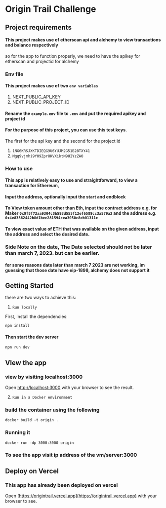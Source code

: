 
# Origin Trail Challenge
## Project requirements
#### This project makes use of etherscan api and alchemy to view transactions and balance respectively
so for the app to function properly, we need to have the apikey for etherscan and projectid for alchemy

### Env file

#### This project makes use of two `env variables` 
1. NEXT_PUBLIC_API_KEY
2. NEXT_PUBLIC_PROJECT_ID

#### Rename the `example.env` file to `.env` and put the required apikey and project id

#### For the purpose of this project, you can use this test keys.

The first for the api key and the second for the project id
1. `1NG6KRSJXKTDIEQG9U6YUJM2G51B28TXY41`
2. `Mgq9vjmhi9Y09Zpr8KVXiktN9UIYzZAO`

### How to use

#### This app is relatively easy to use and straightforward, to view a transaction for Ethereum,
#### Input the address, optionally input the start and endblock


#### To View token amount other than Eth, input the contract address e.g. for Maker `0x9f8f72aa9304c8b593d555f12ef6589cc3a579a2` and the address e.g. `0x4e83362442b8d1bec281594cea3050c8eb01311c`

#### To view exact value of ETH that was available on the given address, input the address and select the desired date.

### Side Note on the date, The Date selected should not be later than march 7, 2023. but can be earlier.

#### for some reasons date later than march 7 2023 are not working, im guessing that those date have eip-1898, alchemy does not support it


## Getting Started
there are two ways to achieve this:
1. `Run locally`

First, install the dependencies:
```bash
npm install
```

#### Then start the dev server


```bash
npm run dev 
```
## VIew the app
### view by visiting localhost:3000
Open [http://localhost:3000](http://localhost:3000) with your browser to see the result.

2. `Run in a Docker environment`
### build the container using the following
```
docker build -t origin .
```
### Running it 

```
docker run -dp 3000:3000 origin
```

### To see the app visit ip address of the vm/server:3000

## Deploy on Vercel

### This app has already been deployed on vercel 

Open [https://origintrail.vercel.app](https://origintrail.vercel.app) with your browser to see.

